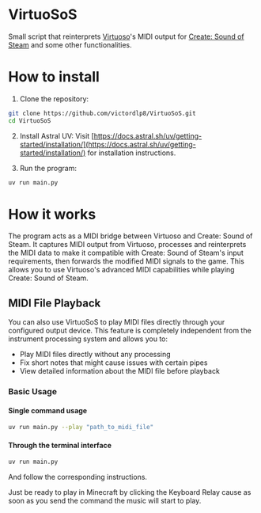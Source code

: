 # VirtuoSoS
Small script that reinterprets [Virtuoso](https://store.steampowered.com/app/1213710/Virtuoso)'s MIDI output for [Create: Sound of Steam](https://modrinth.com/mod/create-sound-of-steam) and some other functionalities.

# How to install

1. Clone the repository:
```bash
git clone https://github.com/victordlp8/VirtuoSoS.git
cd VirtuoSoS
```

2. Install Astral UV:
   Visit [https://docs.astral.sh/uv/getting-started/installation/](https://docs.astral.sh/uv/getting-started/installation/) for installation instructions.

3. Run the program:
```bash
uv run main.py
```

# How it works

The program acts as a MIDI bridge between Virtuoso and Create: Sound of Steam. It captures MIDI output from Virtuoso, processes and reinterprets the MIDI data to make it compatible with Create: Sound of Steam's input requirements, then forwards the modified MIDI signals to the game. This allows you to use Virtuoso's advanced MIDI capabilities while playing Create: Sound of Steam.

## MIDI File Playback

You can also use VirtuoSoS to play MIDI files directly through your configured output device. This feature is completely independent from the instrument processing system and allows you to:

- Play MIDI files directly without any processing
- Fix short notes that might cause issues with certain pipes
- View detailed information about the MIDI file before playback

### Basic Usage

#### Single command usage
```bash
uv run main.py --play "path_to_midi_file"
```

#### Through the terminal interface
```bash
uv run main.py
```
And follow the corresponding instructions.

Just be ready to play in Minecraft by clicking the Keyboard Relay cause as soon as you send the command the music will start to play.

